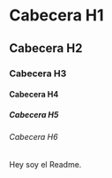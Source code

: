 # Cabecera H1
## Cabecera H2
### Cabecera H3
#### Cabecera H4
##### Cabecera H5
###### Cabecera H6
Hey soy el Readme.